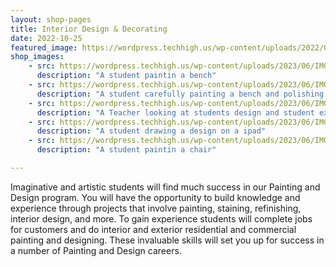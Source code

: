 ```yaml
---
layout: shop-pages
title: Interior Design & Decorating
date: 2022-10-25
featured_image: https://wordpress.techhigh.us/wp-content/uploads/2022/04/rhondak-native-florida-folk-artist-_Yc7OtfFn-0-unsplash-1.jpg
shop_images:
    - src: https://wordpress.techhigh.us/wp-content/uploads/2023/06/IMG_6814.JPG.jpg
      description: "A student paintin a bench"
    - src: https://wordpress.techhigh.us/wp-content/uploads/2023/06/IMG_6798.JPG.jpg
      description: "A student carefully painting a bench and polishing it up"
    - src: https://wordpress.techhigh.us/wp-content/uploads/2023/06/IMG_6769.JPG.jpg
      description: "A Teacher looking at students design and student explaining the design"
    - src: https://wordpress.techhigh.us/wp-content/uploads/2023/06/IMG_6751.JPG.jpg
      description: "A student drawing a design on a ipad"
    - src: https://wordpress.techhigh.us/wp-content/uploads/2023/06/IMG_5523.JPG.jpg
      description: "A student paintin a chair"

---
```


Imaginative and artistic students will find much success in our Painting and Design program. You will have the opportunity to build knowledge and experience through projects that involve painting, staining, refinishing, interior design, and more. To gain experience students will complete jobs for customers and do interior and exterior residential and commercial painting and designing. These invaluable skills will set you up for success in a number of Painting and Design careers.

